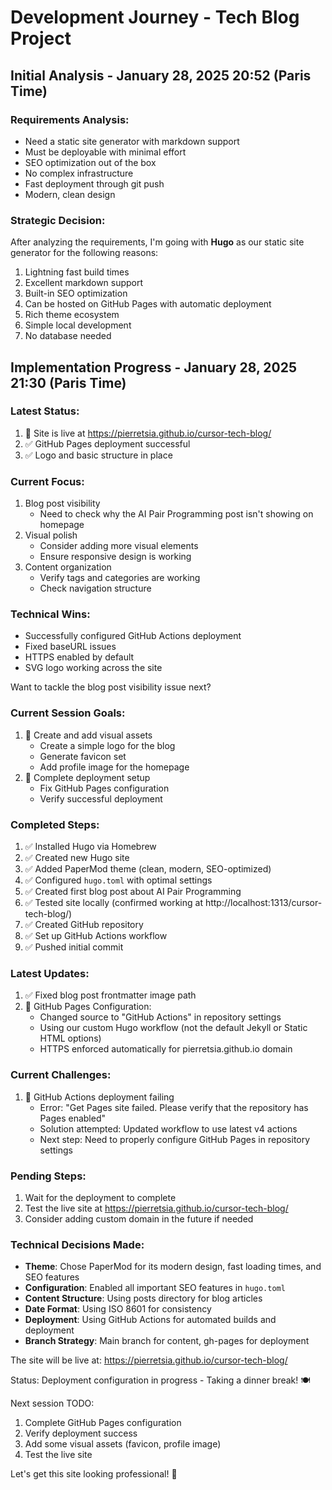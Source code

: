# Development Journey - Tech Blog Project

## Initial Analysis - January 28, 2025 20:52 (Paris Time)

### Requirements Analysis:
- Need a static site generator with markdown support
- Must be deployable with minimal effort
- SEO optimization out of the box
- No complex infrastructure
- Fast deployment through git push
- Modern, clean design

### Strategic Decision:
After analyzing the requirements, I'm going with **Hugo** as our static site generator for the following reasons:
1. Lightning fast build times
2. Excellent markdown support
3. Built-in SEO optimization
4. Can be hosted on GitHub Pages with automatic deployment
5. Rich theme ecosystem
6. Simple local development
7. No database needed

## Implementation Progress - January 28, 2025 21:30 (Paris Time)

### Latest Status:
1. 🎉 Site is live at https://pierretsia.github.io/cursor-tech-blog/
2. ✅ GitHub Pages deployment successful
3. ✅ Logo and basic structure in place

### Current Focus:
1. Blog post visibility
   - Need to check why the AI Pair Programming post isn't showing on homepage
2. Visual polish
   - Consider adding more visual elements
   - Ensure responsive design is working
3. Content organization
   - Verify tags and categories are working
   - Check navigation structure

### Technical Wins:
- Successfully configured GitHub Actions deployment
- Fixed baseURL issues
- HTTPS enabled by default
- SVG logo working across the site

Want to tackle the blog post visibility issue next?

### Current Session Goals:
1. 🎨 Create and add visual assets
   - Create a simple logo for the blog
   - Generate favicon set
   - Add profile image for the homepage
2. 🚀 Complete deployment setup
   - Fix GitHub Pages configuration
   - Verify successful deployment

### Completed Steps:
1. ✅ Installed Hugo via Homebrew
2. ✅ Created new Hugo site
3. ✅ Added PaperMod theme (clean, modern, SEO-optimized)
4. ✅ Configured `hugo.toml` with optimal settings
5. ✅ Created first blog post about AI Pair Programming
6. ✅ Tested site locally (confirmed working at http://localhost:1313/cursor-tech-blog/)
7. ✅ Created GitHub repository
8. ✅ Set up GitHub Actions workflow
9. ✅ Pushed initial commit

### Latest Updates:
1. ✅ Fixed blog post frontmatter image path
2. 🔄 GitHub Pages Configuration:
   - Changed source to "GitHub Actions" in repository settings
   - Using our custom Hugo workflow (not the default Jekyll or Static HTML options)
   - HTTPS enforced automatically for pierretsia.github.io domain

### Current Challenges:
1. 🔄 GitHub Actions deployment failing
   - Error: "Get Pages site failed. Please verify that the repository has Pages enabled"
   - Solution attempted: Updated workflow to use latest v4 actions
   - Next step: Need to properly configure GitHub Pages in repository settings

### Pending Steps:
1. Wait for the deployment to complete
2. Test the live site at https://pierretsia.github.io/cursor-tech-blog/
3. Consider adding custom domain in the future if needed

### Technical Decisions Made:
- **Theme**: Chose PaperMod for its modern design, fast loading times, and SEO features
- **Configuration**: Enabled all important SEO features in `hugo.toml`
- **Content Structure**: Using posts directory for blog articles
- **Date Format**: Using ISO 8601 for consistency
- **Deployment**: Using GitHub Actions for automated builds and deployment
- **Branch Strategy**: Main branch for content, gh-pages for deployment

The site will be live at: https://pierretsia.github.io/cursor-tech-blog/

Status: Deployment configuration in progress - Taking a dinner break! 🍽️

Next session TODO:
1. Complete GitHub Pages configuration
2. Verify deployment success
3. Add some visual assets (favicon, profile image)
4. Test the live site

Let's get this site looking professional! 💅 